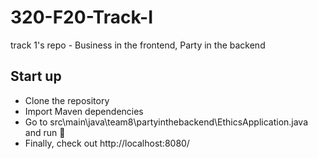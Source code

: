 # 320-F20-Track-I
track 1's repo - Business in the frontend, Party in the backend
## Start up 
* Clone the repository
* Import Maven dependencies 
* Go to src\main\java\team8\partyinthebackend\EthicsApplication.java and run :rocket:
* Finally, check out http://localhost:8080/

